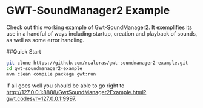 # GWT-SoundManager2 Example
Check out this working example of Gwt-SoundManager2. It exemplifies its use in a handful of ways including startup, creation and playback of sounds, as well as some error handling. 

##Quick Start
```bash
git clone https://github.com/rcaloras/gwt-soundmanager2-example.git
cd gwt-soundmanager2-example
mvn clean compile package gwt:run
```
If all goes well you should be able to go right to http://127.0.0.1:8888/GwtSoundManager2Example.html?gwt.codesvr=127.0.0.1:9997.